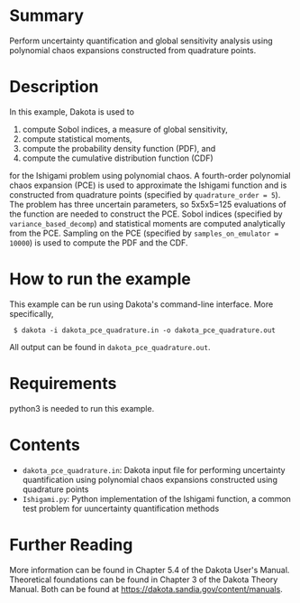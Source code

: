 # Summary

Perform uncertainty quantification and global sensitivity analysis using polynomial chaos expansions constructed from quadrature points.

# Description

In this example, Dakota is used to

1. compute Sobol indices, a measure of global sensitivity,
2. compute statistical moments,
3. compute the probability density function (PDF), and
4. compute the cumulative distribution function (CDF)

for the Ishigami problem using polynomial chaos.  A fourth-order polynomial chaos expansion (PCE) is used to approximate the Ishigami function and is constructed from quadrature points (specified by `quadrature_order = 5`).  The problem has three uncertain parameters, so 5x5x5=125 evaluations of the function are needed to construct the PCE.  Sobol indices (specified by `variance_based_decomp`) and statistical moments are computed analytically from the PCE.  Sampling on the PCE (specified by `samples_on_emulator = 10000`) is used to compute the PDF and the CDF.

# How to run the example

This example can be run using Dakota's command-line interface.  More specifically,

     $ dakota -i dakota_pce_quadrature.in -o dakota_pce_quadrature.out

All output can be found in `dakota_pce_quadrature.out`.

# Requirements

python3 is needed to run this example.

# Contents

* `dakota_pce_quadrature.in`: Dakota input file for performing uncertainty quantification using polynomial chaos expansions constructed using quadrature points
* `Ishigami.py`: Python implementation of the Ishigami function, a common test problem for uuncertainty quantification methods

# Further Reading

More information can be found in Chapter 5.4 of the Dakota User's Manual.  Theoretical foundations can be found in Chapter 3 of the Dakota Theory Manual.  Both can be found at https://dakota.sandia.gov/content/manuals.